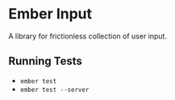 # Ember Input

A library for frictionless collection of user input.

## Running Tests

* `ember test`
* `ember test --server`
